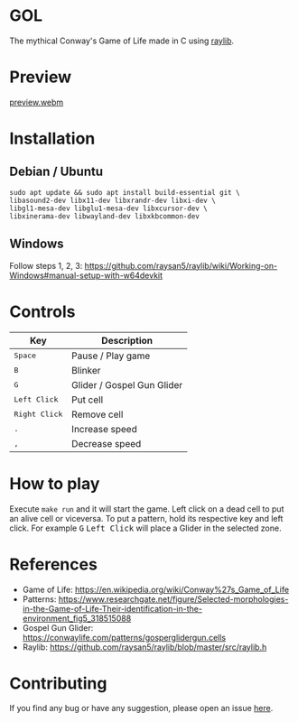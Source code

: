 # GOL

The mythical Conway's Game of Life made in C using [raylib](https://github.com/raysan5/raylib).

# Preview

[preview.webm](https://github.com/SrVariable/GOL/assets/96599624/5661c44a-a311-429a-9292-a2223cad5a9f)

# Installation

## Debian / Ubuntu

```shell
sudo apt update && sudo apt install build-essential git \
libasound2-dev libx11-dev libxrandr-dev libxi-dev \
libgl1-mesa-dev libglu1-mesa-dev libxcursor-dev \
libxinerama-dev libwayland-dev libxkbcommon-dev
```

## Windows

Follow steps 1, 2, 3: https://github.com/raysan5/raylib/wiki/Working-on-Windows#manual-setup-with-w64devkit

# Controls

|Key|Description|
|-|-|
|<kbd>Space</kbd>|Pause / Play game|
|<kbd>B</kbd>|Blinker|
|<kbd>G</kbd>|Glider / Gospel Gun Glider|
|<kbd>Left Click</kbd>|Put cell|
|<kbd>Right Click</kbd>|Remove cell|
|<kbd>.</kbd>|Increase speed|
|<kbd>,</kbd>|Decrease speed|

# How to play

Execute ```make run``` and it will start the game. Left click on a dead cell to put an alive cell or viceversa.
To put a pattern, hold its respective key and left click. For example <kbd>G</kbd> <kbd>Left Click</kbd> will place
a Glider in the selected zone.

# References

- Game of Life: https://en.wikipedia.org/wiki/Conway%27s_Game_of_Life
- Patterns: https://www.researchgate.net/figure/Selected-morphologies-in-the-Game-of-Life-Their-identification-in-the-environment_fig5_318515088
- Gospel Gun Glider: https://conwaylife.com/patterns/gosperglidergun.cells
- Raylib: https://github.com/raysan5/raylib/blob/master/src/raylib.h

# Contributing

If you find any bug or have any suggestion, please open an issue [here](https://github.com/SrVariable/BFL/issues/new).

